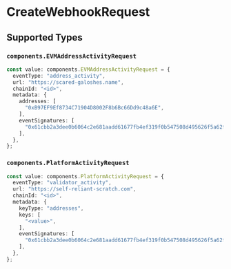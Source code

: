# CreateWebhookRequest


## Supported Types

### `components.EVMAddressActivityRequest`

```typescript
const value: components.EVMAddressActivityRequest = {
  eventType: "address_activity",
  url: "https://scared-galoshes.name",
  chainId: "<id>",
  metadata: {
    addresses: [
      "0xB97EF9Ef8734C71904D8002F8b6Bc66Dd9c48a6E",
    ],
    eventSignatures: [
      "0x61cbb2a3dee0b6064c2e681aadd61677fb4ef319f0b547508d495626f5a62f64",
    ],
  },
};
```

### `components.PlatformActivityRequest`

```typescript
const value: components.PlatformActivityRequest = {
  eventType: "validator_activity",
  url: "https://self-reliant-scratch.com",
  chainId: "<id>",
  metadata: {
    keyType: "addresses",
    keys: [
      "<value>",
    ],
    eventSignatures: [
      "0x61cbb2a3dee0b6064c2e681aadd61677fb4ef319f0b547508d495626f5a62f64",
    ],
  },
};
```

